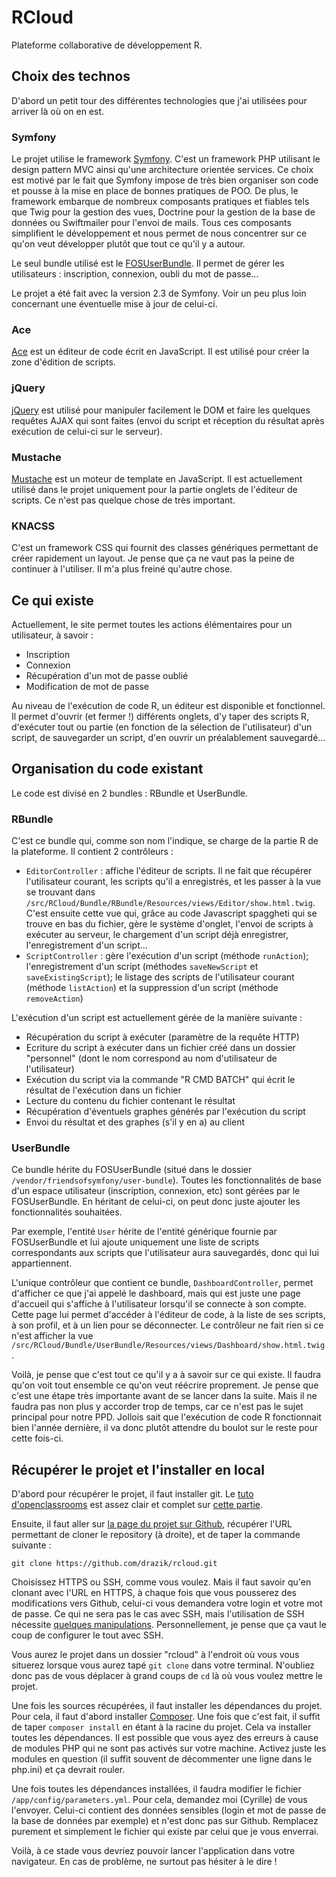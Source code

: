 # RCloud

Plateforme collaborative de développement R.

## Choix des technos

D'abord un petit tour des différentes technologies que j'ai utilisées pour arriver là où on en est.

### Symfony

Le projet utilise le framework [Symfony](http://symfony.com/). C'est un framework PHP utilisant le design pattern MVC ainsi qu'une architecture orientée services. Ce choix est motivé par le fait que Symfony impose de très bien organiser son code et pousse à la mise en place de bonnes pratiques de POO. De plus, le framework embarque de nombreux composants pratiques et fiables tels que Twig pour la gestion des vues, Doctrine pour la gestion de la base de données ou Swiftmailer pour l'envoi de mails. Tous ces composants simplifient le développement et nous permet de nous concentrer sur ce qu'on veut développer plutôt que tout ce qu'il y a autour.

Le seul bundle utilisé est le [FOSUserBundle](https://github.com/FriendsOfSymfony/FOSUserBundle/). Il permet de gérer les utilisateurs : inscription, connexion, oubli du mot de passe...

Le projet a été fait avec la version 2.3 de Symfony. Voir un peu plus loin concernant une éventuelle mise à jour de celui-ci.

### Ace

[Ace](http://ace.c9.io/#nav=about) est un éditeur de code écrit en JavaScript. Il est utilisé pour créer la zone d'édition de scripts.

### jQuery

[jQuery](http://jquery.com/) est utilisé pour manipuler facilement le DOM et faire les quelques requêtes AJAX qui sont faites (envoi du script et réception du résultat après exécution de celui-ci sur le serveur).

### Mustache

[Mustache](https://github.com/janl/mustache.js) est un moteur de template en JavaScript. Il est actuellement utilisé dans le projet uniquement pour la partie onglets de l'éditeur de scripts. Ce n'est pas quelque chose de très important.

### KNACSS

C'est un framework CSS qui fournit des classes génériques permettant de créer rapidement un layout. Je pense que ça ne vaut pas la peine de continuer à l'utiliser. Il m'a plus freiné qu'autre chose.

## Ce qui existe

Actuellement, le site permet toutes les actions élémentaires pour un utilisateur, à savoir :

* Inscription
* Connexion
* Récupération d'un mot de passe oublié
* Modification de mot de passe

Au niveau de l'exécution de code R, un éditeur est disponible et fonctionnel. Il permet d'ouvrir (et fermer !) différents onglets, d'y taper des scripts R, d'exécuter tout ou partie (en fonction de la sélection de l'utilisateur) d'un script, de sauvegarder un script, d'en ouvrir un préalablement sauvegardé...

## Organisation du code existant

Le code est divisé en 2 bundles : RBundle et UserBundle.

### RBundle

C'est ce bundle qui, comme son nom l'indique, se charge de la partie R de la plateforme. Il contient 2 contrôleurs :

* `EditorController` : affiche l'éditeur de scripts. Il ne fait que récupérer l'utilisateur courant, les scripts qu'il a enregistrés, et les passer à la vue se trouvant dans `/src/RCloud/Bundle/RBundle/Resources/views/Editor/show.html.twig`. C'est ensuite cette vue qui, grâce au code Javascript spaggheti qui se trouve en bas du fichier, gère le système d'onglet, l'envoi de scripts à exécuter au serveur, le chargement d'un script déjà enregistrer, l'enregistrement d'un script...
* `ScriptController` : gère l'exécution d'un script (méthode `runAction`); l'enregistrement d'un script (méthodes `saveNewScript` et `saveExistingScript`); le listage des scripts de l'utilisateur courant (méthode `listAction`) et la suppression d'un script (méthode `removeAction`)

L'exécution d'un script est actuellement gérée de la manière suivante :

* Récupération du script à exécuter (paramètre de la requête HTTP)
* Ecriture du script à exécuter dans un fichier créé dans un dossier "personnel" (dont le nom correspond au nom d'utilisateur de l'utilisateur)
* Exécution du script via la commande "R CMD BATCH" qui écrit le résultat de l'exécution dans un fichier
* Lecture du contenu du fichier contenant le résultat
* Récupération d'éventuels graphes générés par l'exécution du script
* Envoi du résultat et des graphes (s'il y en a) au client

### UserBundle

Ce bundle hérite du FOSUserBundle (situé dans le dossier `/vendor/friendsofsymfony/user-bundle`). Toutes les fonctionnalités de base d'un espace utilisateur (inscription, connexion, etc) sont gérées par le FOSUserBundle. En héritant de celui-ci, on peut donc juste ajouter les fonctionnalités souhaitées.

Par exemple, l'entité `User` hérite de l'entité générique fournie par FOSUserBundle et lui ajoute uniquement une liste de scripts correspondants aux scripts que l'utilisateur aura sauvegardés, donc qui lui appartiennent.

L'unique contrôleur que contient ce bundle, `DashboardController`, permet d'afficher ce que j'ai appelé le dashboard, mais qui est juste une page d'accueil qui s'affiche à l'utilisateur lorsqu'il se connecte à son compte. Cette page lui permet d'accéder à l'éditeur de code, à la liste de ses scripts, à son profil, et à un lien pour se déconnecter. Le contrôleur ne fait rien si ce n'est afficher la vue `/src/RCloud/Bundle/UserBundle/Resources/views/Dashboard/show.html.twig`.

Voilà, je pense que c'est tout ce qu'il y a à savoir sur ce qui existe. Il faudra qu'on voit tout ensemble ce qu'on veut réécrire proprement. Je pense que c'est une étape très importante avant de se lancer dans la suite. Mais il ne faudra pas non plus y accorder trop de temps, car ce n'est pas le sujet principal pour notre PPD. Jollois sait que l'exécution de code R fonctionnait bien l'année dernière, il va donc plutôt attendre du boulot sur le reste pour cette fois-ci.

## Récupérer le projet et l'installer en local

D'abord pour récupérer le projet, il faut installer git. Le [tuto d'openclassrooms](http://openclassrooms.com/courses/gerer-son-code-avec-git-et-github) est assez clair et complet sur [cette partie](http://openclassrooms.com/courses/gerer-son-code-avec-git-et-github/installer-git).

Ensuite, il faut aller sur [la page du projet sur Github](https://github.com/drazik/rcloud), récupérer l'URL permettant de cloner le repository (à droite), et de taper la commande suivante :

    git clone https://github.com/drazik/rcloud.git

Choisissez HTTPS ou SSH, comme vous voulez. Mais il faut savoir qu'en clonant avec l'URL en HTTPS, à chaque fois que vous pousserez des modifications vers Github, celui-ci vous demandera votre login et votre mot de passe. Ce qui ne sera pas le cas avec SSH, mais l'utilisation de SSH nécessite [quelques manipulations](https://help.github.com/articles/generating-ssh-keys/). Personnellement, je pense que ça vaut le coup de configurer le tout avec SSH.

Vous aurez le projet dans un dossier "rcloud" à l'endroit où vous vous situerez lorsque vous aurez tapé `git clone` dans votre terminal. N'oubliez donc pas de vous déplacer à grand coups de `cd` là où vous voulez mettre le projet.

Une fois les sources récupérées, il faut installer les dépendances du projet. Pour cela, il faut d'abord installer [Composer](https://getcomposer.org/doc/00-intro.md). Une fois que c'est fait, il suffit de taper `composer install` en étant à la racine du projet. Cela va installer toutes les dépendances. Il est possible que vous ayez des erreurs à cause de modules PHP qui ne sont pas activés sur votre machine. Activez juste les modules en question (il suffit souvent de décommenter une ligne dans le php.ini) et ça devrait rouler.

Une fois toutes les dépendances installées, il faudra modifier le fichier `/app/config/parameters.yml`. Pour cela, demandez moi (Cyrille) de vous l'envoyer. Celui-ci contient des données sensibles (login et mot de passe de la base de données par exemple) et n'est donc pas sur Github. Remplacez purement et simplement le fichier qui existe par celui que je vous enverrai.

Voilà, à ce stade vous devriez pouvoir lancer l'application dans votre navigateur. En cas de problème, ne surtout pas hésiter à le dire !